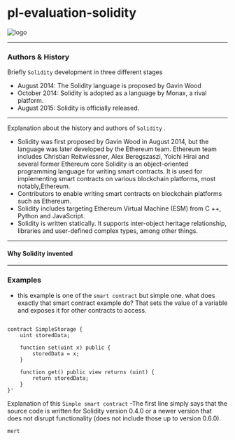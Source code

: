 # pl-evaluation-solidity

  
  ![logo](https://user-images.githubusercontent.com/62035132/80819105-08ce6a00-8bdd-11ea-84b3-0f01b9a35ccc.png)

  
 -------------------------------------------
  ### Authors & History
  
  Briefly `Solidity` development in three different stages
  
 - August 2014: The Solidity language is proposed by Gavin Wood
 - October 2014: Solidity is adopted as a language by Monax, a rival platform.
 -  August 2015: Solidity is officially released.
 ------------------
 
Explanation about the history and authors of `Solidity` .
 
- Solidity was first proposed by Gavin Wood in August 2014, but the language was later developed by the Ethereum team.
Ethereum team includes  Christian Reitwiessner, Alex Beregszaszi, Yoichi Hirai and several former Ethereum core
Solidity is an object-oriented programming language for writing smart contracts.
It is used for implementing smart contracts on various blockchain platforms, most notably,Ethereum.
- Contributors to enable writing smart contracts on blockchain platforms such as Ethereum.
-  Solidity includes targeting Ethereum Virtual Machine (ESM) from C ++, Python and JavaScript.
-  Solidity is written statically. It supports inter-object heritage relationship, libraries and user-defined complex types, among other things.
---------------------
#### Why Solidity invented
------------------------
### Examples
- this example is one of the `smart contract` but simple one.
what does exactly that smart contract example do?
That sets the value of a variable and exposes it for other contracts to access.

```pragma solidity >=0.4.0 <0.7.0;

contract SimpleStorage {
    uint storedData;

    function set(uint x) public {
        storedData = x;
    }

    function get() public view returns (uint) {
        return storedData;
    }
}'
```
Explanation of this `Simple smart contract` 
-The first line simply says that the source code is written for Solidity version 0.4.0 or a newer version that does not disrupt functionality (does not include those up to version 0.6.0).


 `mert` 
